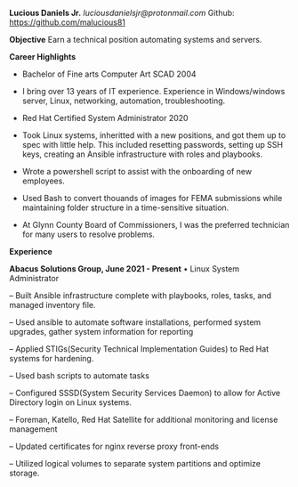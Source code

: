 **Lucious Daniels Jr.** 
_luciousdanielsjr@protonmail.com_ 
Github: https://github.com/malucious81

**Objective** 
Earn a technical position automating systems and servers. 

**Career Highlights**
* Bachelor of Fine arts Computer Art SCAD 2004 

* I bring over 13 years of IT experience. Experience in Windows/windows server, Linux, networking, automation, troubleshooting. 

* Red Hat Certified System Administrator 2020  

* Took Linux systems, inheritted with a new positions, and got them up to spec with little help. This included resetting passwords, setting up SSH keys, creating an Ansible infrastructure with roles and playbooks.  

* Wrote a powershell script to assist with the onboarding of new employees.  

* Used Bash to convert thouands of images for FEMA submissions while maintaining folder structure in a time-sensitive situation.

* At Glynn County Board of Commissioners, I was the preferred technician for many users to resolve problems.

**Experience** 

**Abacus Solutions Group, June 2021 - Present**
• Linux System Administrator 

  – Built Ansible infrastructure complete with playbooks, roles, tasks, and managed inventory file. 

  – Used ansible to automate software installations, performed system upgrades, gather system information for reporting 

  – Applied STIGs(Security Technical Implementation Guides) to Red Hat systems for hardening. 

  – Used bash scripts to automate tasks 

  – Configured SSSD(System Security Services Daemon) to allow for Active Directory login on Linux systems. 

  – Foreman, Katello, Red Hat Satellite for additional monitoring and license management 

  – Updated certificates for nginx reverse proxy front-ends 

  – Utilized logical volumes to separate system partitions and optimize storage.
